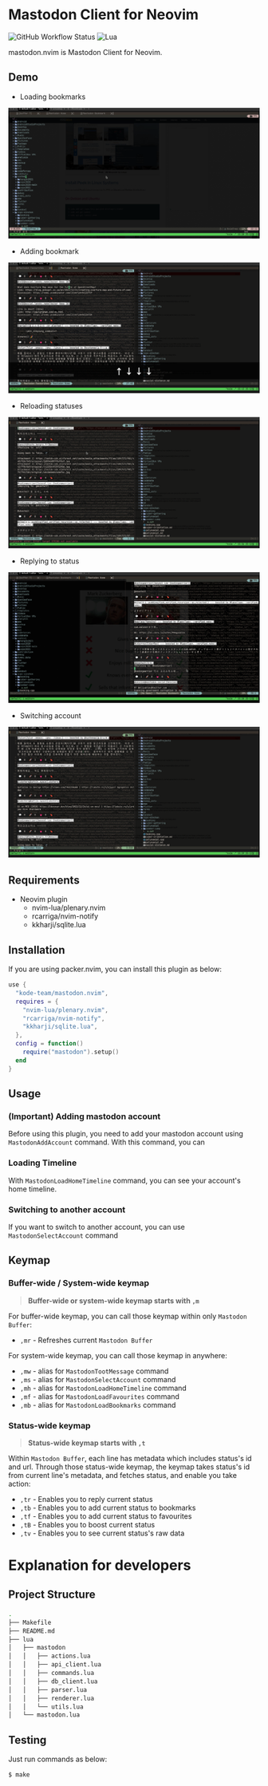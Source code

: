
# Mastodon Client for Neovim

![GitHub Workflow Status](https://img.shields.io/github/workflow/status/ellisonleao/nvim-plugin-template/default?style=for-the-badge)
![Lua](https://img.shields.io/badge/Made%20with%20Lua-blueviolet.svg?style=for-the-badge&logo=lua)

mastodon.nvim is Mastodon Client for Neovim.

## Demo

* Loading bookmarks

![Loading bookmarks](assets/keymap-for-load-bookmark.gif)

* Adding bookmark

![Adding bookmark](assets/keymap-for-add-bookmark.gif)

* Reloading statuses

![Reloading statuses](assets/keymap-for-reload-status.gif)

* Replying to status

![Replying to status](assets/keymap-for-reply.gif)

* Switching account

![Selecting Account](assets/keymap-for-select-account.gif)

## Requirements

* Neovim plugin
  * nvim-lua/plenary.nvim
  * rcarriga/nvim-notify
  * kkharji/sqlite.lua

## Installation

If you are using packer.nvim, you can install this plugin as below:

```lua
use {
  "kode-team/mastodon.nvim",
  requires = {
    "nvim-lua/plenary.nvim",
    "rcarriga/nvim-notify",
    "kkharji/sqlite.lua",
  },
  config = function()
    require("mastodon").setup()
  end
}
```

## Usage


### (Important) Adding mastodon account

Before using this plugin, you need to add your mastodon account using `MastodonAddAccount` command. With this command, you can


### Loading Timeline

With `MastodonLoadHomeTimeline` command, you can see your account's home timeline.

### Switching to another account

If you want to switch to another account, you can use `MastodonSelectAccount` command


## Keymap

### Buffer-wide / System-wide keymap

> **Buffer-wide or system-wide keymap starts with `,m`**

For buffer-wide keymap, you can call those keymap within only `Mastodon Buffer`:

* `,mr` - Refreshes current `Mastodon Buffer`

For system-wide keymap, you can call those keymap in anywhere:

* `,mw` - alias for `MastodonTootMessage` command
* `,ms` - alias for `MastodonSelectAccount` command
* `,mh` - alias for `MastodonLoadHomeTimeline` command
* `,mf` - alias for `MastodonLoadFavourites` command
* `,mb` - alias for `MastodonLoadBookmarks` command


### Status-wide keymap

> **Status-wide keymap starts with `,t`**

Within `Mastodon Buffer`, each line has metadata which includes status's id and url. Through those status-wide keymap, the keymap takes status's id from current line's metadata, and fetches status, and enable you take action:

* `,tr` - Enables you to reply current status
* `,tb` - Enables you to add current status to bookmarks
* `,tf` - Enables you to add current status to favourites
* `,tB` - Enables you to boost current status
* `,tv` - Enables you to see current status's raw data

# Explanation for developers


## Project Structure

```sh
.
├── Makefile
├── README.md
├── lua
│   ├── mastodon
│   │   ├── actions.lua
│   │   ├── api_client.lua
│   │   ├── commands.lua
│   │   ├── db_client.lua
│   │   ├── parser.lua
│   │   ├── renderer.lua
│   │   └── utils.lua
│   └── mastodon.lua
```

## Testing

Just run commands as below:

```sh
$ make
```


